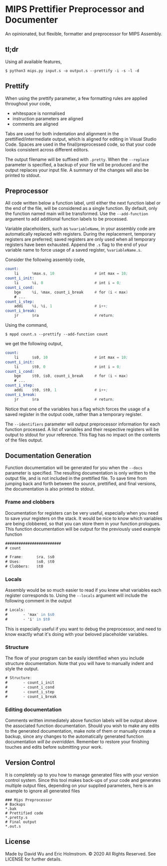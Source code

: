 # MIPS Prettifier Preprocessor and Documenter

An opinionated, but flexible, formatter and preprocessor for MIPS Assembly.

## tl;dr
Using all available features,
```shell
$ python3 mips.py input.s -o output.s --prettify -i -s -l -d
```

## Prettify
When using the prettify parameter,
a few formatting rules are applied throughout your code,
 - whitespace is normalised
 - instruction parameters are aligned
 - comments are aligned

Tabs are used for both indentation and alignment in the prettified/intermediate output,
which is aligned for editing in Visual Studio Code.
Spaces are used in the final/preprocessed code, so that your code looks consistent across different editors.

The output filename will be suffixed with `.pretty`.
When the `--replace` parameter is specified,
a backup of your file will be produced and the output replaces your input file.
A summary of the changes will also be printed to stdout.

## Preprocessor
All code written below a function label, until either the next function label or the end of the file,
will be considered as a single function.
By default, only the function named main will be transformed.
Use the `--add-function` argument to add additional function labels to be processed.


Variable placeholders, such as `%variableName`, in your assembly code are automatically replaced with registers.
During the replacement, temporary registers are preferred;
saved registers are only used when all temporary registers have been exhausted.
Append the `.s` flag to the end of your variable name to force usage of a saved register, `%variableName.s`.

Consider the following assembly code,
```asm
count:
    li      %max.s, 10                  # int max = 10;
count_i_init:
    li      %i, 0                       # int i = 0;
count_i_cond:
    bge     %i, %max, count_i_break     # for (i < max)
    # ...
count_i_step:
    addi    %i, %i, 1                   # i++;
count_i_break:
    jr      $ra                         # return;
```

Using the command,
```shell
$ mppd count.s --prettify --add-function count
```

we get the following output,
```asm
count:
    li      $s0, 10                     # int max = 10;
count_i_init:
    li      $t0, 0                      # int i = 0;
count_i_cond:
    bge     $t0, $s0, count_i_break     # for (i < max)
    # ...
count_i_step:
    addi    $t0, $t0, 1                 # i++;
count_i_break:
    jr      $ra                         # return;
```

Notice that one of the variables has a flag which forces the usage of a saved register in the output code,
rather than a temporary register.

The `--identifiers` parameter will output preprocessor information for each function processed.
A list of variables and their respective registers will be output to stdout for your reference.
This flag has no impact on the contents of the files output.


## Documentation Generation
Function documentation will be generated for you when the `--docs` parameter is specified.
The resulting documentation is only written to the output file, and is not included in the prettified file.
To save time from jumping back and forth between the source, prettified, and final versions,
the documentation is also printed to stdout.

### Frame and clobbers
Documentation for registers can be very useful, especially when
you need to save your registers on the stack.
It would be nice to know which variables are being clobbered,
so that you can store them in your function prologues.
This function documentation will be output for the previously used example function
```asm
#########################
# count

# Frame:      $ra, $s0
# Uses:       $s0, $t0
# Clobbers:   $t0
```

### Locals
Assembly would be so much easier to read if you knew what variables each register corresponds to.
Using the `--locals` argument will include the following comment in the output
```asm
# Locals:
#       - 'max' in $s0
#       - 'i' in $t0
```
This is especially useful if you want to debug the preprocessor,
and need to know exactly what it's doing with your beloved placeholder variables. 

### Structure
The flow of your program can be easily identified when you include structure documentation.
Note that you will have to manually indent and style the output.
```asm
# Structure:
#       - count_i_init
#       - count_i_cond
#       - count_i_step
#       - count_i_break
```

### Editing documentation
Comments written immediately above function labels will be output above the associated function documentation.
Should you wish to make any edits to the generated documentation,
make note of them or manually create a backup,
since any changes to the automatically generated function documentation *will be overridden*.
Remember to restore your finishing touches and edits before submitting your work.

## Version Control
It is completely up to you how to manage generated files with your version control system.
Since this tool makes back-ups of your code and generates multiple output files,
depending on your supplied parameters, here is an example to ignore all generated files
```gitignore
### Mips Preprocessor
# Backups
*.bak
# Prettified code
*.pretty.s
# Final output
*.out.s
```


## License
Made by David Wu and Eric Holmstrom.
&copy; 2020 All Rights Reserved.
See LICENSE for further details. 
